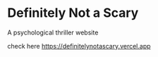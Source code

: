 # Definitely Not a Scary

A psychological thriller website 

check here https://definitelynotascary.vercel.app
